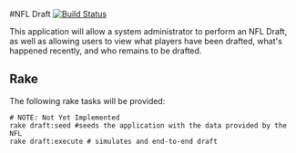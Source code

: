 #NFL Draft [![Build Status](https://travis-ci.org/DVG/bradley_nfldraft.png?branch=master)](https://travis-ci.org/DVG/bradley_nfldraft)

This application will allow a system administrator to perform an NFL Draft, as well as allowing users to view what players have been drafted, what's happened recently, and who remains to be drafted.

## Rake

The following rake tasks will be provided:

```
# NOTE: Not Yet Implemented
rake draft:seed #seeds the application with the data provided by the NFL
rake draft:execute # simulates and end-to-end draft
```